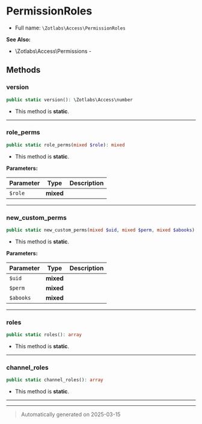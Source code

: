 
# PermissionRoles





* Full name: `\Zotlabs\Access\PermissionRoles`

**See Also:**

* \Zotlabs\Access\Permissions - 




## Methods


### version



```php
public static version(): \Zotlabs\Access\number
```



* This method is **static**.








***

### role_perms



```php
public static role_perms(mixed $role): mixed
```



* This method is **static**.




**Parameters:**

| Parameter | Type | Description |
|-----------|------|-------------|
| `$role` | **mixed** |  |





***

### new_custom_perms



```php
public static new_custom_perms(mixed $uid, mixed $perm, mixed $abooks): mixed
```



* This method is **static**.




**Parameters:**

| Parameter | Type | Description |
|-----------|------|-------------|
| `$uid` | **mixed** |  |
| `$perm` | **mixed** |  |
| `$abooks` | **mixed** |  |





***

### roles



```php
public static roles(): array
```



* This method is **static**.








***

### channel_roles



```php
public static channel_roles(): array
```



* This method is **static**.








***


***
> Automatically generated on 2025-03-15
